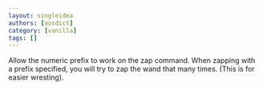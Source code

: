 ```yaml
---
layout: singleidea
authors: [aosdict]
category: [vanilla]
tags: []
---
```

Allow the numeric prefix to work on the zap command. When zapping with a prefix specified, you will try to zap the wand that many times. (This is for easier wresting).
